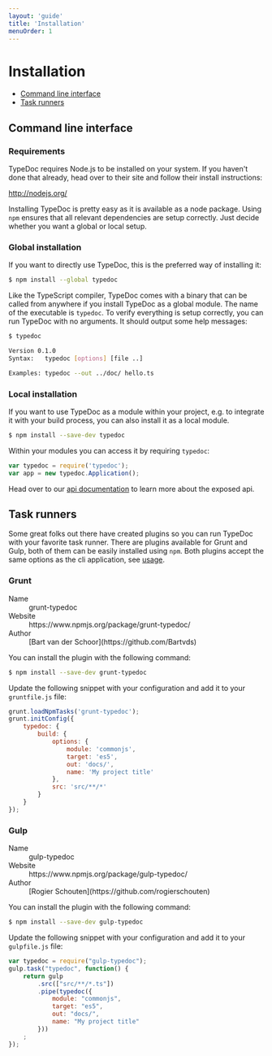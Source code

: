 ```yaml
---
layout: 'guide'
title: 'Installation'
menuOrder: 1
---
```


# Installation

<ul class="toc">
<li><a href="#command-line-interface">Command line interface</a></li>
<li><a href="#task-runners">Task runners</a></li>
</ul>


## Command line interface

### Requirements

TypeDoc requires Node.js to be installed on your system. If you haven't done that already, head
over to their site and follow their install instructions:

http://nodejs.org/

Installing TypeDoc is pretty easy as it is available as a node package. Using ``npm`` ensures that
all relevant dependencies are setup correctly. Just decide whether you want a global or local setup.


### Global installation

If you want to directly use TypeDoc, this is the preferred way of installing it:

```bash
$ npm install --global typedoc
```

Like the TypeScript compiler, TypeDoc comes with a binary that can be called from anywhere if you
install TypeDoc as a global module. The name of the executable is ``typedoc``. To verify everything
is setup correctly, you can run TypeDoc with no arguments. It should output some help messages:

```bash
$ typedoc

Version 0.1.0
Syntax:   typedoc [options] [file ..]

Examples: typedoc --out ../doc/ hello.ts
```


### Local installation

If you want to use TypeDoc as a module within your project, e.g. to integrate it with your build
process, you can also install it as a local module.

```bash
$ npm install --save-dev typedoc
```

Within your modules you can access it by requiring ``typedoc``:

```js
var typedoc = require('typedoc');
var app = new typedoc.Application();
```

Head over to our [api documentation](/api/) to learn more about the exposed api.


## Task runners

Some great folks out there have created plugins so you can run TypeDoc with your favorite task runner.
There are plugins available for Grunt and Gulp, both of them can be easily installed using ``npm``. Both
plugins accept the same options as the cli application, see [usage](/guides/usage.html).


### Grunt

<dl class="specs">
    <dt>Name</dt><dd>grunt-typedoc</dd>
    <dt>Website</dt><dd>https://www.npmjs.org/package/grunt-typedoc/</dd>
    <dt>Author</dt><dd>[Bart van der Schoor](https://github.com/Bartvds)</dd>
</dl>

You can install the plugin with the following command:

```bash
$ npm install --save-dev grunt-typedoc
```

Update the following snippet with your configuration and add it to your ``gruntfile.js`` file:

```js
grunt.loadNpmTasks('grunt-typedoc');
grunt.initConfig({
    typedoc: {
        build: {
            options: {
                module: 'commonjs',
                target: 'es5',
                out: 'docs/',
                name: 'My project title'
            },
            src: 'src/**/*'
        }
    }
});
```


### Gulp

<dl class="specs">
    <dt>Name</dt><dd>gulp-typedoc</dd>
    <dt>Website</dt><dd>https://www.npmjs.org/package/gulp-typedoc/</dd>
    <dt>Author</dt><dd>[Rogier Schouten](https://github.com/rogierschouten)</dd>
</dl>

You can install the plugin with the following command:

```bash
$ npm install --save-dev gulp-typedoc
```

Update the following snippet with your configuration and add it to your ``gulpfile.js`` file:

```js
var typedoc = require("gulp-typedoc");
gulp.task("typedoc", function() {
    return gulp
        .src(["src/**/*.ts"])
        .pipe(typedoc({
            module: "commonjs",
            target: "es5",
            out: "docs/",
            name: "My project title"
        }))
    ;
});
```
